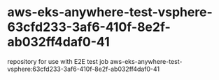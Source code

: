 # aws-eks-anywhere-test-vsphere-63cfd233-3af6-410f-8e2f-ab032ff4daf0-41
repository for use with E2E test job aws-eks-anywhere-test-vsphere:63cfd233-3af6-410f-8e2f-ab032ff4daf0-41
